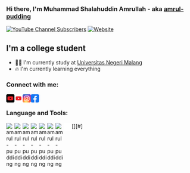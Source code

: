 ### Hi there, I'm Muhammad Shalahuddin Amrullah - aka [amrul-pudding][website]

[![YouTube Channel Subscribers](https://img.shields.io/youtube/channel/subscribers/UCrZPSPaosi_BCStWEbHuXCg?style=for-the-badge)][youtube]
[![Website](https://img.shields.io/website?label=amrul-pudding&style=for-the-badge&url=https%3A%2F%2Famrul-pudding.github.io%2F)][website]


## I'm a college student
- 👨‍🎓 I'm currently study at [Universitas Negeri Malang][webuniv]
- 🔥 I'm currently learning everything

### Connect with me:
[<img align="left" alt="amrul-pudding" width="22px" src="/icons/connectwithMe/youtube-dark.svg" />][youtubelight]
[<img align="left" alt="amrul-pudding" width="22px" src="/icons/connectwithMe/youtube-light.svg" />][youtubedark]
[<img align="left" alt="amrul-pudding" width="22px" src="/icons/connectwithMe/instagram.svg" />][instagram]
[<img align="left" alt="amrul-pudding" width="22px" src="/icons/connectwithMe/facebook.svg" />][facebook]

<br />

### Language and Tools:
[<img align="left" alt="amrul-pudding" width="22px" src="https://camo.githubusercontent.com/5fa137d222dde7b69acd22c6572a065ce3656e6ffa1f5e88c1b5c7a935af3cc6/68747470733a2f2f63646e2e6a7364656c6976722e6e65742f67682f64657669636f6e732f64657669636f6e2f69636f6e732f7673636f64652f7673636f64652d6f726967696e616c2e737667" />][#]
[<img align="left" alt="amrul-pudding" width="22px" src="https://cdn.jsdelivr.net/gh/devicons/devicon/icons/html5/html5-original.svg" />][dummy]
[<img align="left" alt="amrul-pudding" width="22px" src="https://camo.githubusercontent.com/2e496d4bfc6f753ddca87b521ce95c88219f77800212ffa6d4401ad368c82170/68747470733a2f2f63646e2e6a7364656c6976722e6e65742f67682f64657669636f6e732f64657669636f6e2f69636f6e732f637373332f637373332d6f726967696e616c2e737667" />][dummy]
[<img align="left" alt="amrul-pudding" width="22px" src="https://camo.githubusercontent.com/442c452cb73752bb1914ce03fce2017056d651a2099696b8594ddf5ccc74825e/68747470733a2f2f63646e2e6a7364656c6976722e6e65742f67682f64657669636f6e732f64657669636f6e2f69636f6e732f6a6176617363726970742f6a6176617363726970742d6f726967696e616c2e737667" />][dummy]
[<img align="left" alt="amrul-pudding" width="22px" src="https://camo.githubusercontent.com/2582ec2237a3a1fbd34e9b57332b72be27a7facb32abe7c2335e5f86e5f457a8/68747470733a2f2f63646e2e6a7364656c6976722e6e65742f67682f64657669636f6e732f64657669636f6e2f69636f6e732f6d7973716c2f6d7973716c2d6f726967696e616c2e737667" />][dummy]
[<img align="left" alt="amrul-pudding" width="22px" src="https://camo.githubusercontent.com/dc9e7e657b4cd5ba7d819d1a9ce61434bd0ddbb94287d7476b186bd783b62279/68747470733a2f2f63646e2e6a7364656c6976722e6e65742f67682f64657669636f6e732f64657669636f6e2f69636f6e732f6769742f6769742d6f726967696e616c2e737667" />][dummy]
[<img align="left" alt="amrul-pudding" width="22px" src="https://user-images.githubusercontent.com/3369400/139447912-e0f43f33-6d9f-45f8-be46-2df5bbc91289.png" />][dummy]
[<img align="left" alt="amrul-pudding" width="22px" src="https://raw.githubusercontent.com/codeSTACKr/codeSTACKr/master/img/terminal-dark.svg" />][dummy]

[website]: https://amrul-pudding.github.io/
[facebook]: https://web.facebook.com/kocheng.atknight
[instagram]: https://www.instagram.com/pudding_at_5pm/
[webuniv]: https://um.ac.id/
[youtube]: https://www.youtube.com/channel/UCrZPSPaosi_BCStWEbHuXCg
[youtubelight]: https://www.youtube.com/channel/UCrZPSPaosi_BCStWEbHuXCg#gh-light-mode-only
[youtubedark]: https://www.youtube.com/channel/UCrZPSPaosi_BCStWEbHuXCg#gh-dark-mode-only
[dummy]: #
